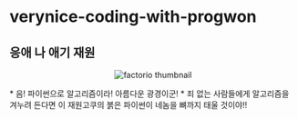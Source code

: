# verynice-coding-with-progwon

## 응애 나 애기 재원
<p align="center">
  <img src="https://user-images.githubusercontent.com/41986911/113504775-2df9f400-9575-11eb-8820-9e59759808aa.png" alt="factorio thumbnail"/>
</p> 
* 음! 파이썬으로 알고리즘이라! 아름다운 광경이군! 
* 죄 없는 사람들에게 알고리즘을 겨누려 든다면 이 재원고쿠의 붉은 파이썬이 네놈을 뼈까지 태울 것이야!!
